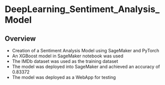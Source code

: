 # DeepLearning_Sentiment_Analysis_Model
## Overview
* Creation of a Sentiment Analysis Model using SageMaker and PyTorch
* An XGBoost model in SageMaker notebook was used
* The IMDb dataset was used as the training dataset 
* The model was deployed into SageMaker and achieved an accuracy of 0.83372
* The model was deployed as a WebApp for testing
